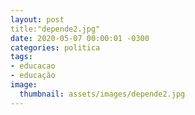 ```yaml
---
layout: post
title:"depende2.jpg"
date: 2020-05-07 00:00:01 -0300
categories: politica
tags:
- educacao
- educação
image: 
  thumbnail: assets/images/depende2.jpg 
---
```

